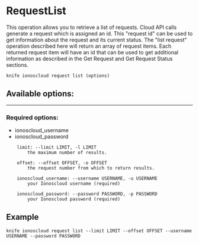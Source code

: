 # RequestList

This operation allows you to retrieve a list of requests. Cloud API calls generate a request which is assigned an id. This "request id" can be used to get information about the request and its current status. The "list request" operation described here will return an array of request items. Each returned request item will have an id that can be used to get additional information as described in the Get Request and Get Request Status sections.

```text
knife ionoscloud request list (options)
```

## Available options:
---

### Required options:

* ionoscloud_username
* ionoscloud_password

```text
    limit: --limit LIMIT, -l LIMIT
        the maximum number of results.

    offset: --offset OFFSET, -o OFFSET
        the request number from which to return results.

    ionoscloud_username: --username USERNAME, -u USERNAME
        your Ionoscloud username (required)

    ionoscloud_password: --password PASSWORD, -p PASSWORD
        your Ionoscloud password (required)

```

## Example

```text
knife ionoscloud request list --limit LIMIT --offset OFFSET --username USERNAME --password PASSWORD
```
